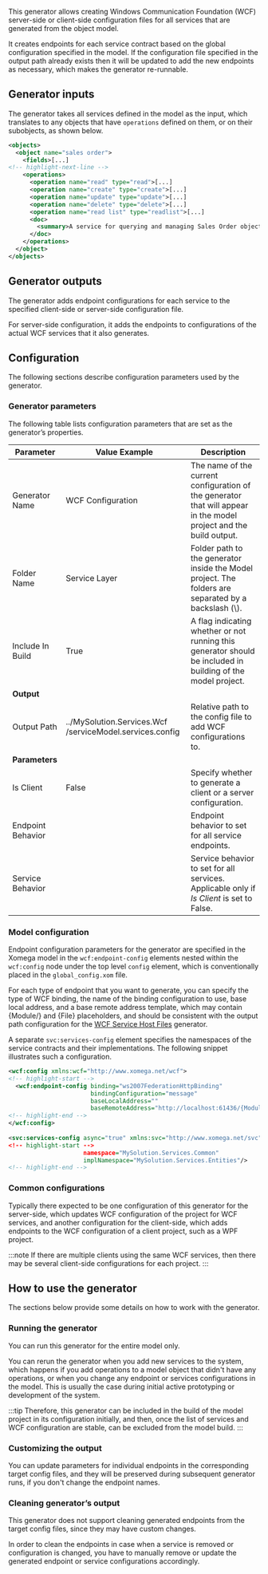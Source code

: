 This generator allows creating Windows Communication Foundation (WCF) server-side or client-side configuration files for all services that are generated from the object model.

It creates endpoints for each service contract based on the global configuration specified in the model. If the configuration file specified in the output path already exists then it will be updated to add the new endpoints as necessary, which makes the generator re-runnable.

## Generator inputs

The generator takes all services defined in the model as the input, which translates to any objects that have `operations` defined on them, or on their subobjects, as shown below.

```xml
<objects>
  <object name="sales order">
    <fields>[...]
<!-- highlight-next-line -->
    <operations>
      <operation name="read" type="read">[...]
      <operation name="create" type="create">[...]
      <operation name="update" type="update">[...]
      <operation name="delete" type="delete">[...]
      <operation name="read list" type="readlist">[...]
      <doc>
        <summary>A service for querying and managing Sales Order objects.</summary>
      </doc>
    </operations>
  </object>
</objects>
```

## Generator outputs

The generator adds endpoint configurations for each service to the specified client-side or server-side configuration file.

For server-side configuration, it adds the endpoints to configurations of the actual WCF services that it also generates.

## Configuration

The following sections describe configuration parameters used by the generator.

### Generator parameters

The following table lists configuration parameters that are set as the generator’s properties.

|Parameter|Value Example|Description|
|-|-|-|
|Generator Name|WCF Configuration|The name of the current configuration of the generator that will appear in the model project and the build output.|
|Folder Name|Service Layer|Folder path to the generator inside the Model project. The folders are separated by a backslash (\\).|
|Include In Build|True|A flag indicating whether or not running this generator should be included in building of the model project.|
|**Output**|
|Output Path|../MySolution.Services.Wcf /serviceModel.services.config|Relative path to the config file to add WCF configurations to.|
|**Parameters**|
|Is Client|False|Specify whether to generate a client or a server configuration.|
|Endpoint Behavior||Endpoint behavior to set for all service endpoints.|
|Service Behavior||Service behavior to set for all services. Applicable only if *Is Client* is set to False.|

### Model configuration

Endpoint configuration parameters for the generator are specified in the Xomega model in the `wcf:endpoint-config` elements nested within the `wcf:config` node under the top level `config` element, which is conventionally placed in the `global_config.xom` file.

For each type of endpoint that you want to generate, you can specify the type of WCF binding, the name of the binding configuration to use, base local address, and a base remote address template, which may contain {Module/} and {File} placeholders, and should be consistent with the output path configuration for the [WCF Service Host Files](wcf-host.md) generator.

A separate `svc:services-config` element specifies the namespaces of the service contracts and their implementations. The following snippet illustrates such a configuration.

```xml title="global_config.xom"
<wcf:config xmlns:wcf="http://www.xomega.net/wcf">
<!-- highlight-start -->
  <wcf:endpoint-config binding="ws2007FederationHttpBinding"
                       bindingConfiguration="message"
                       baseLocalAddress=""
                       baseRemoteAddress="http://localhost:61436/{Module/}{File}.svc"/>
<!-- highlight-end -->
</wcf:config>
 
<svc:services-config async="true" xmlns:svc="http://www.xomega.net/svc"
<!-- highlight-start -->
                     namespace="MySolution.Services.Common"
                     implNamespace="MySolution.Services.Entities"/>
<!-- highlight-end -->
```

### Common configurations

Typically there expected to be one configuration of this generator for the server-side, which updates WCF configuration of the project for WCF services, and another configuration for the client-side, which adds endpoints to the WCF configuration of a client project, such as a WPF project.

:::note
If there are multiple clients using the same WCF services, then there may be several client-side configurations for each project.
:::

## How to use the generator

The sections below provide some details on how to work with the generator.

### Running the generator

You can run this generator for the entire model only.

You can rerun the generator when you add new services to the system, which happens if you add operations to a model object that didn't have any operations, or when you change any endpoint or services configurations in the model. This is usually the case during initial active prototyping or development of the system.

:::tip
Therefore, this generator can be included in the build of the model project in its configuration initially, and then, once the list of services and WCF configuration are stable, can be excluded from the model build.
:::

### Customizing the output

You can update parameters for individual endpoints in the corresponding target config files, and they will be preserved during subsequent generator runs, if you don't change the endpoint names.

### Cleaning generator’s output

This generator does not support cleaning generated endpoints from the target config files, since they may have custom changes.

In order to clean the endpoints in case when a service is removed or configuration is changed, you have to manually remove or update the generated endpoint or service configurations accordingly.